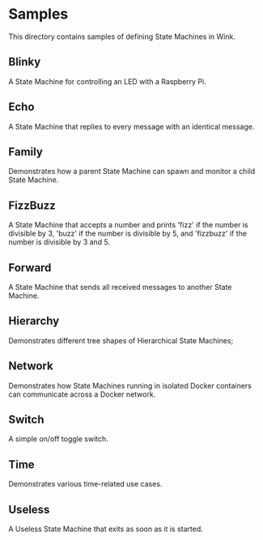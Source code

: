 # Samples

This directory contains samples of defining State Machines in Wink.

## Blinky

A State Machine for controlling an LED with a Raspberry Pi.

## Echo

A State Machine that replies to every message with an identical message.

## Family

Demonstrates how a parent State Machine can spawn and monitor a child State Machine.

## FizzBuzz

A State Machine that accepts a number and prints 'fizz' if the number is divisible by 3, 'buzz' if the number is divisible by 5, and 'fizzbuzz' if the number is divisible by 3 and 5.

## Forward

A State Machine that sends all received messages to another State Machine.

## Hierarchy

Demonstrates different tree shapes of Hierarchical State Machines;

## Network

Demonstrates how State Machines running in isolated Docker containers can communicate across a Docker network.

## Switch

A simple on/off toggle switch.

## Time

Demonstrates various time-related use cases.

## Useless

A Useless State Machine that exits as soon as it is started.

